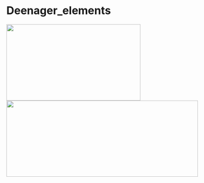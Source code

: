 # Deenager_elements

<img src="https://github.com/user-attachments/assets/04aff52d-2616-408f-a75b-45448a1b6ea9" width="350px;" height="200px"/>


<img src="https://github.com/user-attachments/assets/bf97118a-9f2d-43ab-a6ea-55f6a3ce19cb" width="500px;" height="200px"/>
